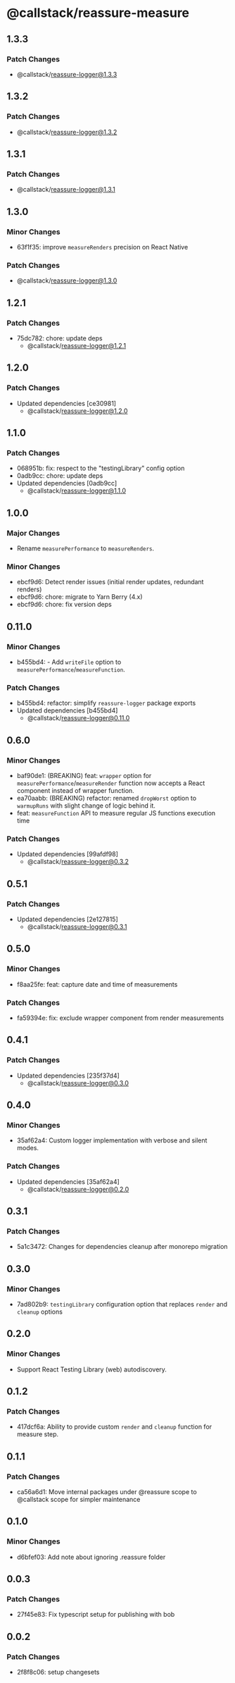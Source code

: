 # @callstack/reassure-measure

## 1.3.3

### Patch Changes

- @callstack/reassure-logger@1.3.3

## 1.3.2

### Patch Changes

- @callstack/reassure-logger@1.3.2

## 1.3.1

### Patch Changes

- @callstack/reassure-logger@1.3.1

## 1.3.0

### Minor Changes

- 63f1f35: improve `measureRenders` precision on React Native

### Patch Changes

- @callstack/reassure-logger@1.3.0

## 1.2.1

### Patch Changes

- 75dc782: chore: update deps
  - @callstack/reassure-logger@1.2.1

## 1.2.0

### Patch Changes

- Updated dependencies [ce30981]
  - @callstack/reassure-logger@1.2.0

## 1.1.0

### Patch Changes

- 068951b: fix: respect to the "testingLibrary" config option
- 0adb9cc: chore: update deps
- Updated dependencies [0adb9cc]
  - @callstack/reassure-logger@1.1.0

## 1.0.0

### Major Changes

- Rename `measurePerformance` to `measureRenders`.

### Minor Changes

- ebcf9d6: Detect render issues (initial render updates, redundant renders)
- ebcf9d6: chore: migrate to Yarn Berry (4.x)
- ebcf9d6: chore: fix version deps

## 0.11.0

### Minor Changes

- b455bd4: - Add `writeFile` option to `measurePerformance`/`measureFunction`.

### Patch Changes

- b455bd4: refactor: simplify `reassure-logger` package exports
- Updated dependencies [b455bd4]
  - @callstack/reassure-logger@0.11.0

## 0.6.0

### Minor Changes

- baf90de1: (BREAKING) feat: `wrapper` option for `measurePerformance`/`measureRender` function now accepts a React component instead of wrapper function.
- ea70aabb: (BREAKING) refactor: renamed `dropWorst` option to `warmupRuns` with slight change of logic behind it.
- feat: `measureFunction` API to measure regular JS functions execution time

### Patch Changes

- Updated dependencies [99afdf98]
  - @callstack/reassure-logger@0.3.2

## 0.5.1

### Patch Changes

- Updated dependencies [2e127815]
  - @callstack/reassure-logger@0.3.1

## 0.5.0

### Minor Changes

- f8aa25fe: feat: capture date and time of measurements

### Patch Changes

- fa59394e: fix: exclude wrapper component from render measurements

## 0.4.1

### Patch Changes

- Updated dependencies [235f37d4]
  - @callstack/reassure-logger@0.3.0

## 0.4.0

### Minor Changes

- 35af62a4: Custom logger implementation with verbose and silent modes.

### Patch Changes

- Updated dependencies [35af62a4]
  - @callstack/reassure-logger@0.2.0

## 0.3.1

### Patch Changes

- 5a1c3472: Changes for dependencies cleanup after monorepo migration

## 0.3.0

### Minor Changes

- 7ad802b9: `testingLibrary` configuration option that replaces `render` and `cleanup` options

## 0.2.0

### Minor Changes

- Support React Testing Library (web) autodiscovery.

## 0.1.2

### Patch Changes

- 417dcf6a: Ability to provide custom `render` and `cleanup` function for measure step.

## 0.1.1

### Patch Changes

- ca56a6d1: Move internal packages under @reassure scope to @callstack scope for simpler maintenance

## 0.1.0

### Minor Changes

- d6bfef03: Add note about ignoring .reassure folder

## 0.0.3

### Patch Changes

- 27f45e83: Fix typescript setup for publishing with bob

## 0.0.2

### Patch Changes

- 2f8f8c06: setup changesets
